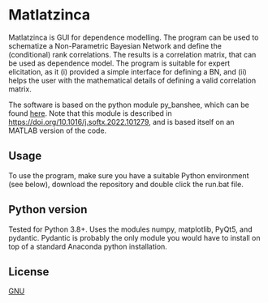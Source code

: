 # Matlatzinca
Matlatzinca is GUI for dependence modelling. The program can be used to schematize a Non-Parametric Bayesian Network and define the (conditional) rank correlations. The results is a correlation matrix, that can be used as dependence model. The program is suitable for expert elicitation, as it (i) provided a simple interface for defining a BN, and (ii) helps the user with the mathematical details of defining a valid correlation matrix.

The software is based on the python module py_banshee, which can be found [here](https://github.com/mike-mendoza/py_banshee). Note that this module is described in https://doi.org/10.1016/j.softx.2022.101279, and is based itself on an MATLAB version of the code.

## Usage
To use the program, make sure you have a suitable Python environment (see below), download the repository and double click the run.bat file.

## Python version
Tested for Python 3.8+. Uses the modules numpy, matplotlib, PyQt5, and pydantic. Pydantic is probably the only module you would have to install on top of a standard Anaconda python installation.

## License
[GNU](https://choosealicense.com/licenses/gpl-3.0/)
